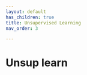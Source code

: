 ```yaml
---
layout: default
has_children: true
title: Unsupervised Learning
nav_order: 3

---
```


# Unsup learn

